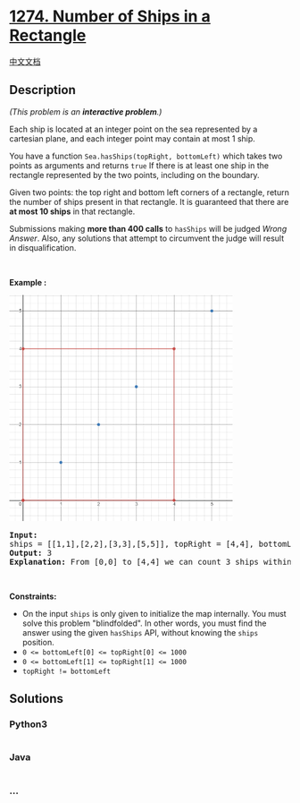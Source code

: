 # [1274. Number of Ships in a Rectangle](https://leetcode.com/problems/number-of-ships-in-a-rectangle)

[中文文档](/solution/1200-1299/1274.Number%20of%20Ships%20in%20a%20Rectangle/README.md)

## Description

<p><em>(This problem is an <strong>interactive problem</strong>.)</em></p>

<p>Each ship is located at an integer point on the sea represented by a cartesian plane, and each integer point may contain at most 1 ship.</p>

<p>You have a function <code>Sea.hasShips(topRight, bottomLeft)</code> which takes two points as arguments and returns <code>true</code> If there is at least one ship in the rectangle represented by the two points, including on the boundary.</p>

<p>Given two points: the top right and bottom left corners of a rectangle, return the number of ships present in that rectangle. It is guaranteed that there are <strong>at most 10 ships</strong> in that rectangle.</p>

<p>Submissions making <strong>more than 400 calls</strong> to <code>hasShips</code> will be judged <em>Wrong Answer</em>. Also, any solutions that attempt to circumvent the judge will result in disqualification.</p>

<p>&nbsp;</p>
<p><strong>Example :</strong></p>

<p><img alt="" src="/solution/1200-1299/1274.Number of Ships in a Rectangle/images/1445_example_1.PNG" style="width: 400px; height: 404px;" /></p>

<pre>
<strong>Input:</strong> 
ships = [[1,1],[2,2],[3,3],[5,5]], topRight = [4,4], bottomLeft = [0,0]
<strong>Output:</strong> 3
<strong>Explanation:</strong> From [0,0] to [4,4] we can count 3 ships within the range.
</pre>

<p>&nbsp;</p>
<p><strong>Constraints:</strong></p>

<ul>
	<li>On the input <code>ships</code> is only given to initialize the map internally. You must solve this problem &quot;blindfolded&quot;. In other words, you must find the answer using the given <code>hasShips</code> API, without knowing the <code>ships</code> position.</li>
	<li><code>0 &lt;= bottomLeft[0] &lt;= topRight[0] &lt;= 1000</code></li>
	<li><code>0 &lt;= bottomLeft[1] &lt;= topRight[1] &lt;= 1000</code></li>
	<li><code>topRight != bottomLeft</code></li>
</ul>


## Solutions

<!-- tabs:start -->

### **Python3**

```python

```

### **Java**

```java

```

### **...**

```

```

<!-- tabs:end -->
